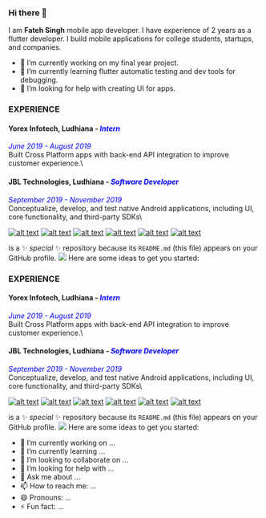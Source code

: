 ### Hi there 👋
I am **Fateh Singh** mobile app developer. I have experience of 2 years as a flutter developer. 
I build mobile applications for college students, startups, and companies.

- 🔭 I’m currently working on my final year project.
- 🌱 I’m currently learning flutter automatic testing and dev tools for debugging.
- 🤔 I’m looking for help with creating UI for apps.


### EXPERIENCE
#### Yorex Infotech,  Ludhiana - <span style="color:blue">*Intern* </span>
<span style="color:blue">*June 2019 - August 2019* </span>\
Built Cross Platform apps with back-end API integration to improve customer experience.\
#### JBL Technologies, Ludhiana - <span style="color:blue">*Software Developer* </span>
<span style="color:blue">*September 2019 - November 2019* </span>\
Conceptualize, develop, and test native Android applications, including UI, core functionality, and third-party SDKs\



[![alt text][1.1]][1]
[![alt text][2.1]][2]
[![alt text][3.1]][3]
[![alt text][4.1]][4]
[![alt text][5.1]][5]
[![alt text][6.1]][6]


[1.1]: http://i.imgur.com/tXSoThF.png (twitter icon with padding)
[2.1]: http://i.imgur.com/P3YfQoD.png (facebook icon with padding)
[3.1]: http://i.imgur.com/yCsTjba.png (google plus icon with padding)
[4.1]: http://i.imgur.com/YckIOms.png (tumblr icon with padding)
[5.1]: http://i.imgur.com/1AGmwO3.png (dribbble icon with padding)
[6.1]: http://i.imgur.com/0o48UoR.png (github icon with padding)


[1]: http://www.twitter.com/carlsednaoui
[2]: http://www.facebook.com/sednaoui
[3]: https://plus.google.com/+CarlSednaoui
[4]: http://carlsed.tumblr.com
[5]: http://dribbble.com/carlsednaoui
[6]: http://www.github.com/carlsednaoui

<!-- Please don't remove this: Grab your social icons from https://github.com/carlsednaoui/gitsocial -->

is a ✨ _special_ ✨ repository because its `README.md` (this file) appears on your GitHub profile.
[![](https://www.paypalobjects.com/en_US/i/btn/btn_donateCC_LG.gif)](https://www.paypal.me/singhfateh)
Here are some ideas to get you started:




### EXPERIENCE
#### Yorex Infotech,  Ludhiana - <span style="color:blue">*Intern* </span>
<span style="color:blue">*June 2019 - August 2019* </span>\
Built Cross Platform apps with back-end API integration to improve customer experience.\
#### JBL Technologies, Ludhiana - <span style="color:blue">*Software Developer* </span>
<span style="color:blue">*September 2019 - November 2019* </span>\
Conceptualize, develop, and test native Android applications, including UI, core functionality, and third-party SDKs\



[![alt text][1.1]][1]
[![alt text][2.1]][2]
[![alt text][3.1]][3]
[![alt text][4.1]][4]
[![alt text][5.1]][5]
[![alt text][6.1]][6]


[1.1]: http://i.imgur.com/tXSoThF.png (twitter icon with padding)
[2.1]: http://i.imgur.com/P3YfQoD.png (facebook icon with padding)
[3.1]: http://i.imgur.com/yCsTjba.png (google plus icon with padding)
[4.1]: http://i.imgur.com/YckIOms.png (tumblr icon with padding)
[5.1]: http://i.imgur.com/1AGmwO3.png (dribbble icon with padding)
[6.1]: http://i.imgur.com/0o48UoR.png (github icon with padding)


[1]: http://www.twitter.com/carlsednaoui
[2]: http://www.facebook.com/sednaoui
[3]: https://plus.google.com/+CarlSednaoui
[4]: http://carlsed.tumblr.com
[5]: http://dribbble.com/carlsednaoui
[6]: http://www.github.com/carlsednaoui

<!-- Please don't remove this: Grab your social icons from https://github.com/carlsednaoui/gitsocial -->

is a ✨ _special_ ✨ repository because its `README.md` (this file) appears on your GitHub profile.
[![](https://www.paypalobjects.com/en_US/i/btn/btn_donateCC_LG.gif)](https://www.paypal.me/singhfateh)
Here are some ideas to get you started:

- 🔭 I’m currently working on ...
- 🌱 I’m currently learning ...
- 👯 I’m looking to collaborate on ...
- 🤔 I’m looking for help with ...
- 💬 Ask me about ...
- 📫 How to reach me: ...
- 😄 Pronouns: ...
- ⚡ Fun fact: ...


